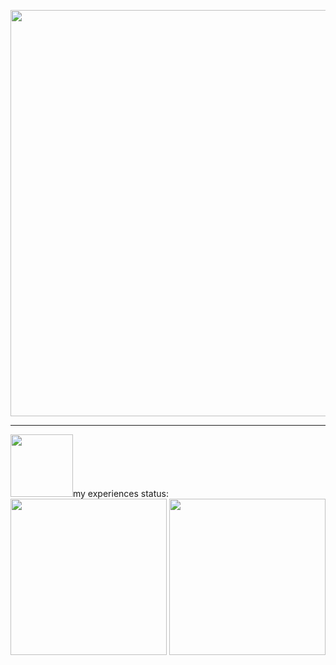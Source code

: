 <p align="center">
 <img src="https://github.com/Mr-M-Moradi/Mr-M-Moradi/assets/167945263/5c0292d5-1a26-44f9-909f-8f54a05311bc" width="650"/>
</p>
<hr>
<img src="https://github.com/Mr-M-Moradi/Mr-M-Moradi/assets/167945263/3b06f488-0b57-4389-b7e5-b93edc5bba50" width="100"/>my experiences status: <img src="https://github.com/user-attachments/assets/d8ea94b4-2597-448b-9c2f-ae422deaf337" width="250"/> <img src="https://github.com/user-attachments/assets/fdd143d1-d5ad-433d-994e-d040c8df6a25" width="250"/>


